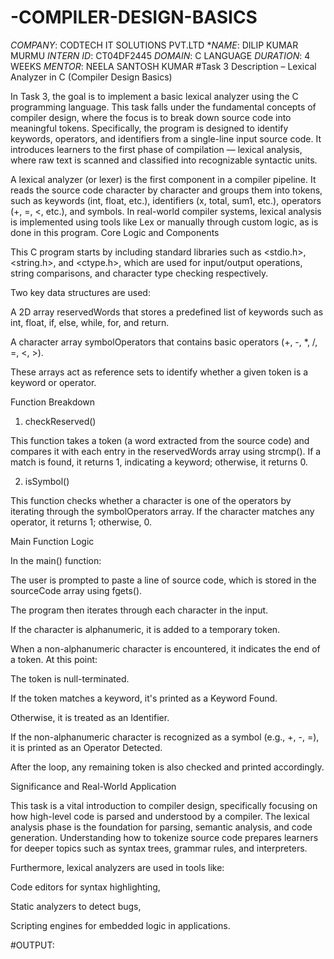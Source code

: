 # -COMPILER-DESIGN-BASICS
*COMPANY*: CODTECH IT SOLUTIONS PVT.LTD
**NAME*: DILIP KUMAR MURMU
*INTERN ID*: CT04DF2445
*DOMAIN*: C LANGUAGE
*DURATION*: 4 WEEKS
*MENTOR*: NEELA SANTOSH KUMAR
#Task 3 Description – Lexical Analyzer in C (Compiler Design Basics)

In Task 3, the goal is to implement a basic lexical analyzer using the C programming language. This task falls under the fundamental concepts of compiler design, where the focus is to break down source code into meaningful tokens. Specifically, the program is designed to identify keywords, operators, and identifiers from a single-line input source code. It introduces learners to the first phase of compilation — lexical analysis, where raw text is scanned and classified into recognizable syntactic units.

A lexical analyzer (or lexer) is the first component in a compiler pipeline. It reads the source code character by character and groups them into tokens, such as keywords (int, float, etc.), identifiers (x, total, sum1, etc.), operators (+, =, <, etc.), and symbols. In real-world compiler systems, lexical analysis is implemented using tools like Lex or manually through custom logic, as is done in this program.
Core Logic and Components

This C program starts by including standard libraries such as <stdio.h>, <string.h>, and <ctype.h>, which are used for input/output operations, string comparisons, and character type checking respectively.

Two key data structures are used:

A 2D array reservedWords that stores a predefined list of keywords such as int, float, if, else, while, for, and return.

A character array symbolOperators that contains basic operators (+, -, *, /, =, <, >).


These arrays act as reference sets to identify whether a given token is a keyword or operator.

Function Breakdown

1. checkReserved()

This function takes a token (a word extracted from the source code) and compares it with each entry in the reservedWords array using strcmp(). If a match is found, it returns 1, indicating a keyword; otherwise, it returns 0.

2. isSymbol()

This function checks whether a character is one of the operators by iterating through the symbolOperators array. If the character matches any operator, it returns 1; otherwise, 0.


Main Function Logic

In the main() function:

The user is prompted to paste a line of source code, which is stored in the sourceCode array using fgets().

The program then iterates through each character in the input.

If the character is alphanumeric, it is added to a temporary token.

When a non-alphanumeric character is encountered, it indicates the end of a token. At this point:

The token is null-terminated.

If the token matches a keyword, it's printed as a Keyword Found.

Otherwise, it is treated as an Identifier.


If the non-alphanumeric character is recognized as a symbol (e.g., +, -, =), it is printed as an Operator Detected.


After the loop, any remaining token is also checked and printed accordingly.

Significance and Real-World Application

This task is a vital introduction to compiler design, specifically focusing on how high-level code is parsed and understood by a compiler. The lexical analysis phase is the foundation for parsing, semantic analysis, and code generation. Understanding how to tokenize source code prepares learners for deeper topics such as syntax trees, grammar rules, and interpreters.

Furthermore, lexical analyzers are used in tools like:

Code editors for syntax highlighting,

Static analyzers to detect bugs,

Scripting engines for embedded logic in applications.

#OUTPUT: 
